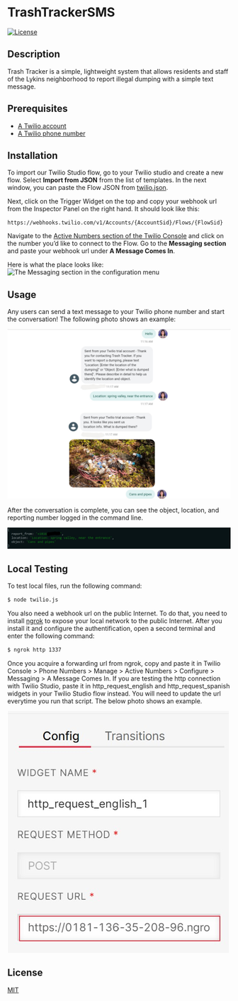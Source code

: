 # TrashTrackerSMS

[![License](https://img.shields.io/badge/License-MIT-brightgreen.svg)](https://opensource.org/licenses/MIT)

## Description

Trash Tracker is a simple, lightweight system that allows residents and staff of the Lykins neighborhood to report illegal dumping with a simple text message.

## Prerequisites

- [A Twilio account](http://www.twilio.com/referral/7fB3Je)
- [A Twilio phone number](https://www.twilio.com/docs/usage/tutorials/how-to-use-your-free-trial-account#get-your-first-twilio-phone-number)

## Installation

To import our Twilio Studio flow, go to your Twilio studio and create a new flow. Select **Import from JSON** from the list of templates. In the next window, you can paste the Flow JSON from [twilio.json](./twilio.json).

Next, click on the Trigger Widget on the top and copy your webhook url from the Inspector Panel on the right hand. It should look like this:

```
https://webhooks.twilio.com/v1/Accounts/{AccountSid}/Flows/{FlowSid}
```

Navigate to the [Active Numbers section of the Twilio Console](https://www.twilio.com/console/phone-numbers/incoming) and click on the number you’d like to connect to the Flow. Go to the **Messaging section** and paste your webhook url under **A Message Comes In**.

Here is what the place looks like:
![The Messaging section in the configuration menu](https://twilio-cms-prod.s3.amazonaws.com/images/Screen_Shot_2022-02-09_at_7.42.46_PM.width-1600.png)

## Usage

Any users can send a text message to your Twilio phone number and start the conversation! The following photo shows an example:

![Example of text communication](./example_text_communication.jpg)

After the conversation is complete, you can see the object, location, and reporting number logged in the command line.

![Example of log messages](./example_console_log.jpg)

## Local Testing

To test local files, run the following command:

```bash
$ node twilio.js
```

You also need a webhook url on the public Internet. To do that, you need to install [ngrok](https://ngrok.com/download) to expose your local network to the public Internet. After you install it and configure the authentification, open a second terminal and enter the following command:

```bash
$ ngrok http 1337
```

Once you acquire a forwarding url from ngrok, copy and paste it in Twilio Console > Phone Numbers > Manage > Active Numbers > Configure > Messaging > A Message Comes In. If you are testing the http connection with Twilio Studio, paste it in http_request_english and http_request_spanish widgets in your Twilio Studio flow instead. You will need to update the url everytime you run that script. The below photo shows an example.

![Example of http_request widget](./example_http_request_widget.jpg)

## License

[MIT](https://opensource.org/licenses/MIT)
